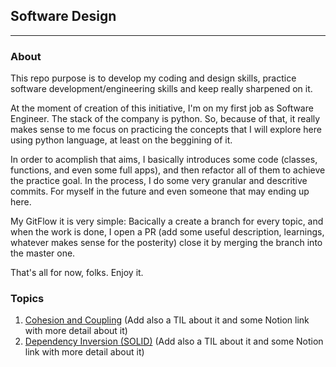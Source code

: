 ## Software Design
---
### About

This repo purpose is to develop my coding and design skills, practice software development/engineering skills and keep really sharpened on it.

At the moment of creation of this initiative, I'm on my first job as Software Engineer. The stack of the company is python. So, because of that,
it really makes sense to me focus on practicing the concepts that I will explore here using python language, at least on the beggining of it.

In order to acomplish that aims, I basically introduces some code (classes, functions, and even some full apps), and then refactor all of them to achieve
the practice goal. In the process, I do some very granular and descritive commits. For myself in the future and even someone that may ending up here.

My GitFlow it is very simple: Bacically a create a branch for every topic, and when the work is done, I open a PR (add some useful description, learnings, 
whatever makes sense for the posterity) close it by merging the branch into the master one.

That's all for now, folks. Enjoy it. 

### Topics

1. [Cohesion and Coupling](https://github.com/r-fsantos/software-design/tree/master/0-Cohesion-Coupling) (Add also a TIL about it and some Notion link with more detail about it)
2. [Dependency Inversion (SOLID)](https://github.com/r-fsantos/software-design/tree/master/1-dependency-inversion) (Add also a TIL about it and some Notion link with more detail about it)
